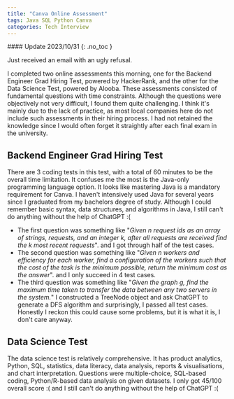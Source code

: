 ```yaml
---
title: "Canva Online Assessment"
tags: Java SQL Python Canva
categories: Tech Interview
---
```


<div class="notice--primary" markdown="1">
#### <i class="fas fa-fw fa-lightbulb"></i> Update 2023/10/31
{: .no_toc }

Just received an email with an ugly refusal. 
</div>



I completed two online assessments this morning, one for the Backend Engineer Grad Hiring Test, powered by HackerRank, and the other for the Data Science Test, powered by Alooba. These assessments consisted of fundamental questions with time constraints. Although the questions were objectively not very difficult, I found them quite challenging. I think it's mainly due to the lack of practice, as most local companies here do not include such assessments in their hiring process. I had not retained the knowledge since I would often forget it straightly after each final exam in the university.

## Backend Engineer Grad Hiring Test

There are 3 coding tests in this test, with a total of 60 minutes to be the overall time limitation. It confuses me the most is the Java-only programming language option. It looks like mastering Java is a mandatory requirement for Canva. I haven't intensively used Java for several years since I graduated from my bachelors degree of study. Although I could remember basic syntax, data structures, and algorithms in Java, I still can't do anything without the help of ChatGPT :(

 - The first question was something like "_Given n request ids as an array of strings, requests, and an integer k, after all requests are received find the k most recent requests_". and I got through half of the test cases. 
 - The second question was something like "_Given n workers and efficiency for each worker, find a configuration of the workers such that the cost of the task is the minimum possible, return the minimum cost as the answer_". and I only succeed in 4 test cases.
 - The third question was something like "_Given the graph g, find the maximum time taken to transfer the data between any two servers in the system._" I constructed a TreeNode object and ask ChatGPT to generate a DFS algorithm and surprisingly, I passed all test cases. Honestly I reckon this could cause some problems, but it is what it is, I don't care anyway.

## Data Science Test

The data science test is relatively comprehensive. It has product analytics, Python, SQL, statistics, data literacy, data analysis, reports & visualisations, and chart interpretation. Questions were multiple-choice, SQL-based coding, Python/R-based data analysis on given datasets. 
I only got 45/100 overall score :( and I still can't do anything without the help of ChatGPT :(


